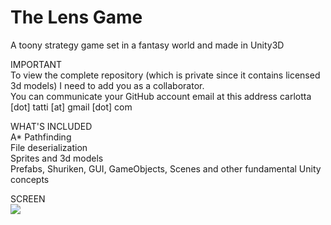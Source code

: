 The Lens Game
=============

A toony strategy game set in a fantasy world and made in Unity3D

IMPORTANT
<br>
To view the complete repository (which is private since it contains licensed 3d models) I need to add you as a collaborator.
<br>
You can communicate your GitHub account email at this address carlotta [dot] tatti [at] gmail [dot] com

WHAT'S INCLUDED
<br>
A* Pathfinding
<br>
File deserialization
<br>
Sprites and 3d models
<br>
Prefabs, Shuriken, GUI, GameObjects, Scenes and other fundamental Unity concepts
<br>

SCREEN
<br>
<img src="http://f.cl.ly/items/221S0J183s0L1K3b3e1L/thelensgamescreen.jpg">
